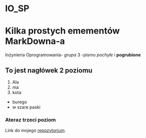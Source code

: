 IO_SP
=====
# Kilka prostych emementów MarkDowna-a

Inżynieria Oprogramowania- *grupa* 3 -pismo _pochyłe_ i **pogrubione**
## To jest nagłówek 2 poziomu

1. Ala
2. ma
3. kota
  * burego
  * w szare paski
  
### Ateraz trzeci poziom
Link do mojego [repozytorium](https://github.com/SylwiaPomykala/IO_SP).
